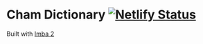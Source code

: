# Cham Dictionary [![Netlify Status](https://api.netlify.com/api/v1/badges/8bea9075-ec92-4edd-aecb-17dcb2e4bf11/deploy-status)](https://app.netlify.com/sites/cham/deploys)

Built with [Imba 2](https://github.com/imba/imba2-hello-world)
